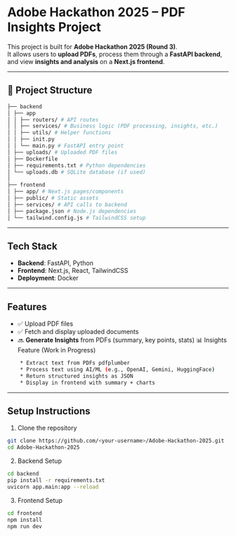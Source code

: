 # Adobe Hackathon 2025 – PDF Insights Project

This project is built for **Adobe Hackathon 2025 (Round 3)**.  
It allows users to **upload PDFs**, process them through a **FastAPI backend**, and view **insights and analysis** on a **Next.js frontend**.

---

## 📂 Project Structure
```bash
├── backend
│ ├── app
│ │ ├── routers/ # API routes
│ │ ├── services/ # Business logic (PDF processing, insights, etc.)
│ │ ├── utils/ # Helper functions
│ │ ├── init.py
│ │ └── main.py # FastAPI entry point
│ ├── uploads/ # Uploaded PDF files
│ ├── Dockerfile
│ ├── requirements.txt # Python dependencies
│ └── uploads.db # SQLite database (if used)
│
├── frontend
│ ├── app/ # Next.js pages/components
│ ├── public/ # Static assets
│ ├── services/ # API calls to backend
│ ├── package.json # Node.js dependencies
│ └── tailwind.config.js # TailwindCSS setup
```

---

##  Tech Stack

- **Backend**: FastAPI, Python  
- **Frontend**: Next.js, React, TailwindCSS   
- **Deployment**: Docker  

---

##  Features

- ✅ Upload PDF files  
- ✅ Fetch and display uploaded documents  
- 🔜 **Generate Insights** from PDFs (summary, key points, stats)
📊 Insights Feature (Work in Progress)

```bash 
    * Extract text from PDFs pdfplumber 
    * Process text using AI/ML (e.g., OpenAI, Gemini, HuggingFace)
    * Return structured insights as JSON
    * Display in frontend with summary + charts  
```

---

##  Setup Instructions

1. Clone the repository
```bash
git clone https://github.com/<your-username>/Adobe-Hackathon-2025.git
cd Adobe-Hackathon-2025
```


2. Backend Setup
```bash
cd backend
pip install -r requirements.txt
uvicorn app.main:app --reload
```

3. Frontend Setup
```bash
cd frontend
npm install
npm run dev
```

